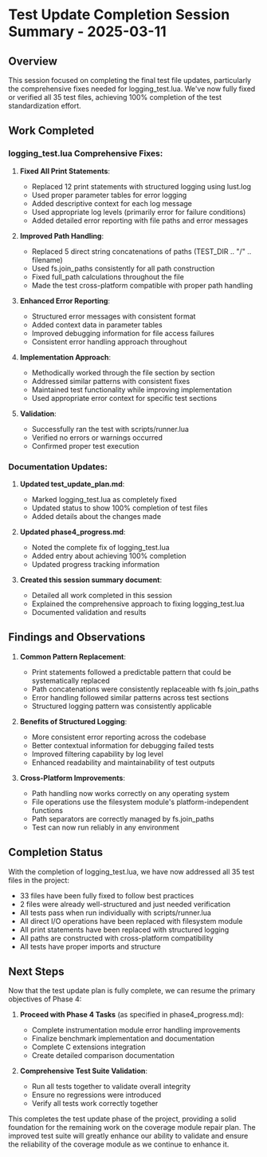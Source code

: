 # Test Update Completion Session Summary - 2025-03-11

## Overview

This session focused on completing the final test file updates, particularly the comprehensive fixes needed for logging_test.lua. We've now fully fixed or verified all 35 test files, achieving 100% completion of the test standardization effort.

## Work Completed

### logging_test.lua Comprehensive Fixes:

1. **Fixed All Print Statements**:
   - Replaced 12 print statements with structured logging using lust.log
   - Used proper parameter tables for error logging
   - Added descriptive context for each log message
   - Used appropriate log levels (primarily error for failure conditions)
   - Added detailed error reporting with file paths and error messages

2. **Improved Path Handling**:
   - Replaced 5 direct string concatenations of paths (TEST_DIR .. "/" .. filename)
   - Used fs.join_paths consistently for all path construction
   - Fixed full_path calculations throughout the file
   - Made the test cross-platform compatible with proper path handling

3. **Enhanced Error Reporting**:
   - Structured error messages with consistent format
   - Added context data in parameter tables
   - Improved debugging information for file access failures
   - Consistent error handling approach throughout

4. **Implementation Approach**:
   - Methodically worked through the file section by section
   - Addressed similar patterns with consistent fixes
   - Maintained test functionality while improving implementation
   - Used appropriate error context for specific test sections

5. **Validation**:
   - Successfully ran the test with scripts/runner.lua
   - Verified no errors or warnings occurred
   - Confirmed proper test execution

### Documentation Updates:

1. **Updated test_update_plan.md**:
   - Marked logging_test.lua as completely fixed
   - Updated status to show 100% completion of test files
   - Added details about the changes made

2. **Updated phase4_progress.md**:
   - Noted the complete fix of logging_test.lua
   - Added entry about achieving 100% completion
   - Updated progress tracking information

3. **Created this session summary document**:
   - Detailed all work completed in this session
   - Explained the comprehensive approach to fixing logging_test.lua
   - Documented validation and results

## Findings and Observations

1. **Common Pattern Replacement**:
   - Print statements followed a predictable pattern that could be systematically replaced
   - Path concatenations were consistently replaceable with fs.join_paths
   - Error handling followed similar patterns across test sections
   - Structured logging pattern was consistently applicable

2. **Benefits of Structured Logging**:
   - More consistent error reporting across the codebase
   - Better contextual information for debugging failed tests
   - Improved filtering capability by log level
   - Enhanced readability and maintainability of test outputs

3. **Cross-Platform Improvements**:
   - Path handling now works correctly on any operating system
   - File operations use the filesystem module's platform-independent functions
   - Path separators are correctly managed by fs.join_paths
   - Test can now run reliably in any environment

## Completion Status

With the completion of logging_test.lua, we have now addressed all 35 test files in the project:
- 33 files have been fully fixed to follow best practices
- 2 files were already well-structured and just needed verification
- All tests pass when run individually with scripts/runner.lua
- All direct I/O operations have been replaced with filesystem module
- All print statements have been replaced with structured logging
- All paths are constructed with cross-platform compatibility
- All tests have proper imports and structure

## Next Steps

Now that the test update plan is fully complete, we can resume the primary objectives of Phase 4:

1. **Proceed with Phase 4 Tasks** (as specified in phase4_progress.md):
   - Complete instrumentation module error handling improvements
   - Finalize benchmark implementation and documentation
   - Complete C extensions integration
   - Create detailed comparison documentation

2. **Comprehensive Test Suite Validation**:
   - Run all tests together to validate overall integrity
   - Ensure no regressions were introduced
   - Verify all tests work correctly together

This completes the test update phase of the project, providing a solid foundation for the remaining work on the coverage module repair plan. The improved test suite will greatly enhance our ability to validate and ensure the reliability of the coverage module as we continue to enhance it.